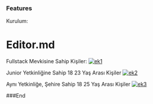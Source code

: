 ### Features

Kurulum:



# Editor.md

Fullstack Mevkisine Sahip Kişiler:
[![ek1](https://bazartrk.com/image/screencapture-127-0-0-1-8000-2022-08-02-15_30_26.png "ek1")](https://bazartrk.com/image/screencapture-127-0-0-1-8000-2022-08-02-15_30_26.png "ek1")

Junior Yetkinliğine Sahip 18 23 Yaş Arası Kişiler
[![ek2](https://bazartrk.com/image/screencapture-127-0-0-1-8000-2022-08-02-15_30_59.png "ek2")](https://bazartrk.com/image/screencapture-127-0-0-1-8000-2022-08-02-15_30_59.png "ek2")

Aynı Yetkinliğe, Şehire Sahip 18 25 Yaş Arası Kişiler
[![ek3](https://bazartrk.com/image/screencapture-127-0-0-1-8000-2022-08-02-15_31_47.png "ek3")](https://bazartrk.com/image/screencapture-127-0-0-1-8000-2022-08-02-15_31_47.png "ek3")

###End
